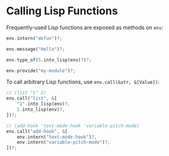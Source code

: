 # Calling Lisp Functions

Frequently-used Lisp functions are exposed as methods on `env`:

```rust
env.intern("defun")?;

env.message("Hello")?;

env.type_of(5.into_lisp(env)?)?;

env.provide("my-module")?;
```

To call arbitrary Lisp functions, use `env.call(&str, &[Value])`:

```rust
// (list "1" 2)
env.call("list", &[
    "1".into_lisp(env)?,
    2.into_lisp(env)?,
])?;

// (add-hook 'text-mode-hook 'variable-pitch-mode)
env.call("add-hook", &[
    env.intern("text-mode-hook")?,
    env.intern("variable-pitch-mode")?,
])?;
```
